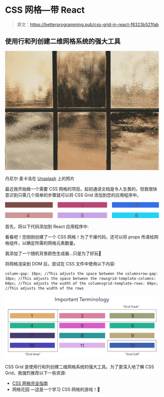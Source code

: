 # CSS 网格—带 React

> 原文：<https://betterprogramming.pub/css-grid-in-react-f8323b521fab>

## 使用行和列创建二维网格系统的强大工具

![](img/0a3f772e737e5a83801c6c92efce24ee.png)

丹尼尔·麦卡洛在 [Unsplash](https://unsplash.com/s/photos/grid?utm_source=unsplash&utm_medium=referral&utm_content=creditCopyText) 上的照片

最近我开始做一个需要 CSS 网格的项目。起初通读文档是令人生畏的，但我很快意识到只需几个简单的步骤就可以将 CSS Grid 添加到您的应用程序中。

![](img/1505b5933bd17b8dba1bfeb9c0b2a5bb.png)

首先，将以下代码添加到 React 应用程序中:

看看吧！您刚刚创建了一个 CSS 网格！为了干燥代码，还可以将 props 传递给网格组件，以确定所需的网格元素数量。

我添加了一个随机背景颜色生成器…只是为了好玩🌈

将网格渲染到 DOM 后，尝试在 CSS 文件中使用以下内容:

```
column-gap: 10px; //This adjusts the space between the columnsrow-gap: 10px; //This adjusts the space between the rowsgrid-template-columns: 60px; //This adjusts the width of the columnsgrid-template-rows: 60px; //This adjusts the width of the rows
```

![](img/35c839a8fd40db8a372cc097eaa7a522.png)

CSS Grid 是使用行和列创建二维网格系统的强大工具。为了更深入地了解 CSS Grid，我强烈推荐以下一些资源:

*   [CSS 网格完全指南](https://css-tricks.com/snippets/css/complete-guide-grid/)
*   网格花园 —这是一个学习 CSS 网格的游戏！🤗